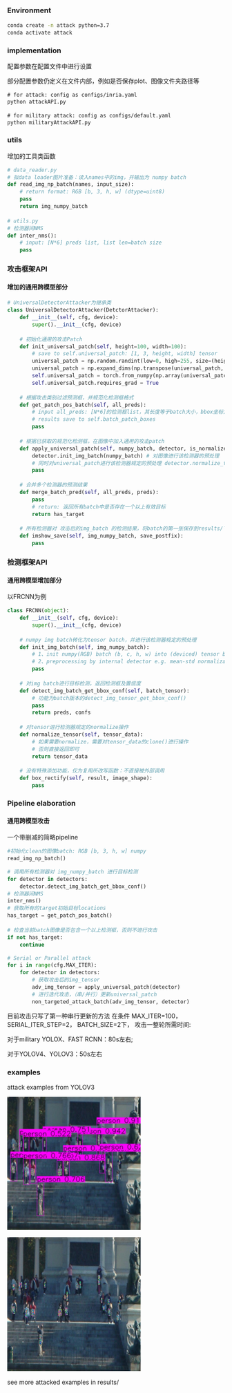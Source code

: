 ### Environment
```bash
conda create -n attack python=3.7
conda activate attack
```

### implementation
配置参数在配置文件中进行设置

部分配置参数仍定义在文件内部，例如是否保存plot、图像文件夹路径等
```shell
# for attack: config as configs/inria.yaml
python attackAPI.py

# for military attack: config as configs/default.yaml
python militaryAttackAPI.py
```

### utils
增加的工具类函数


```python
# data_reader.py
# 拟data loader图片准备：读入names中的img，并输出为 numpy batch
def read_img_np_batch(names, input_size):
    # return format: RGB [b, 3, h, w] (dtype=uint8)
    pass
    return img_numpy_batch

# utils.py
# 检测器间NMS
def inter_nms():
    # input: [N*6] preds list, list len=batch size
    pass
```

### 攻击框架API
#### 增加的通用跨模型部分
```python
# UniversalDetectorAttacker为继承类
class UniversalDetectorAttacker(DetctorAttacker):
    def __init__(self, cfg, device):
        super().__init__(cfg, device)
    
    # 初始化通用的攻击Patch
    def init_universal_patch(self, height=100, width=100):
        # save to self.universal_patch: [1, 3, height, width] tensor
        universal_patch = np.random.randint(low=0, high=255, size=(height, width, 3))
        universal_patch = np.expand_dims(np.transpose(universal_patch, (2, 0, 1)), 0)
        self.universal_patch = torch.from_numpy(np.array(universal_patch, dtype='float32')/255.).to(self.device)
        self.universal_patch.requires_grad = True
    
    # 根据攻击类别过滤预测框，并规范化检测框格式
    def get_patch_pos_batch(self, all_preds):
        # input all_preds: [N*6]的检测框list，其长度等于batch大小，bbox坐标为0~1
        # results save to self.batch_patch_boxes
        pass
    
    # 根据已获取的规范化检测框，在图像中加入通用的攻击patch
    def apply_universal_patch(self, numpy_batch, detector, is_normalize=True):
        detector.init_img_batch(numpy_batch) # 对图像进行该检测器的预处理
        # 同时对universal_patch进行该检测器规定的预处理 detector.normalize_tensor()
        pass
    
    # 合并多个检测器的预测结果
    def merge_batch_pred(self, all_preds, preds):
        pass
        # return: 返回所有batch中是否存在一个以上有效目标
        return has_target

    # 所有检测器对 攻击后的img_batch 的检测结果，将batch的第一张保存到results/下
    def imshow_save(self, img_numpy_batch, save_postfix):
        pass
```


### 检测框架API
#### 通用跨模型增加部分
以FRCNN为例
```python
class FRCNN(object):
    def __init__(self, cfg, device):
        super().__init__(cfg, device)
    
    # numpy img batch转化为tensor batch，并进行该检测器规定的预处理
    def init_img_batch(self, img_numpy_batch):
        # 1、init numpy(RGB) batch (b, c, h, w) into (deviced) tensor batch
        # 2、preprocessing by internal detector e.g. mean-std normalization
        pass
    
    # 对img batch进行目标检测，返回检测框及置信度
    def detect_img_batch_get_bbox_conf(self, batch_tensor):
        # 功能为batch版本的detect_img_tensor_get_bbox_conf()
        pass
        return preds, confs
    
    # 对tensor进行检测器规定的normalize操作
    def normalize_tensor(self, tensor_data):
        # 如果需要normalize，需要对tensor_data的clone()进行操作
        # 否则直接返回即可
        return tensor_data
    
    # 没有特殊添加功能，仅为复用所改写函数：不直接被外部调用
    def box_rectify(self, result, image_shape):
        pass
```

### Pipeline elaboration
#### 通用跨模型攻击
一个带删减的简略pipeline

```python
#初始化clean的图像batch: RGB [b, 3, h, w] numpy
read_img_np_batch()
```


```python
# 调用所有检测器对 img_numpy_batch 进行目标检测
for detector in detectors:
    detector.detect_img_batch_get_bbox_conf()
# 检测器间NMS
inter_nms()
# 获取所有的target初始目标locations
has_target = get_patch_pos_batch()

# 检查当前batch图像是否包含一个以上检测框，否则不进行攻击
if not has_target:
    continue
```


```python
# Serial or Parallel attack
for i in range(cfg.MAX_ITER):
    for detector in detectors:
        # 获取攻击后的img_tensor
        adv_img_tensor = apply_universal_patch(detector)
        # 进行迭代攻击，（串/并行）更新universal_patch
        non_targeted_attack_batch(adv_img_tensor, detector)
```
目前攻击只写了第一种串行更新的方法
在条件
MAX_ITER=100，
SERIAL_ITER_STEP=2，
BATCH_SIZE=2下，
攻击一整轮所需时间:

对于military YOLOX、FAST RCNN：80s左右;

对于YOLOV4、YOLOV3：50s左右

### examples
attack examples from YOLOV3

![image](./results/v3_original.png)

![image](./results/v3_attacked.png)

see more attacked examples in results/